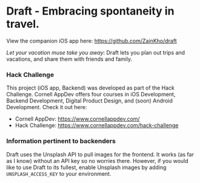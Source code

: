 <h1> Draft - Embracing spontaneity in travel. </h1>

View the companion iOS app here: https://github.com/ZainKho/draft

*Let your vacation muse take you away*: Draft lets you plan out trips and vacations, and share them with friends and family.

### Hack Challenge

This project (iOS app, Backend) was developed as part of the Hack Challenge. Cornell AppDev offers four courses in iOS Development, Backend Development, Digital Product Design, and (soon) Android Development. Check it out here:
- Cornell AppDev: https://www.cornellappdev.com/
- Hack Challenge: https://www.cornellappdev.com/hack-challenge

### Information pertinent to backenders

Draft uses the Unsplash API to pull images for the frontend. It works (as far as I know) without an API key so no worries there. 
However, if you would like to use Draft to its fullest, enable Unsplash images by adding `UNSPLASH_ACCESS_KEY` to your environment.
